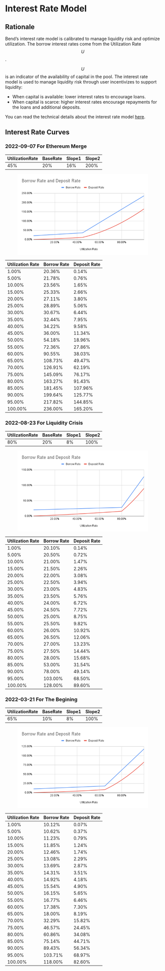 # Interest Rate Model

## Rationale

Bend’s interest rate model is calibrated to manage liquidity risk and optimize utilization. The borrow interest rates come from the Utilization Rate $$U$$.

$$U$$ is an indicator of the availability of capital in the pool. The interest rate model is used to manage liquidity risk through user incentivizes to support liquidity:

* When capital is available: lower interest rates to encourage loans.
* When capital is scarce: higher interest rates encourage repayments for the loans and additional deposits.

You can read the technical details about the interest rate model [here](../risk/interest-rate-model.md).

## Interest Rate Curves

### 2022-09-07 For Ethereum Merge

| UtilizationRate | BaseRate | Slope1 | Slope2 |
| --------------- | -------- | ------ | ------ |
| 45%             | 20%      | 16%    | 200%   |

<figure><img src="../.gitbook/assets/Borrow Rate and Deposit Rate-45-0908.png" alt=""><figcaption></figcaption></figure>

| Utilization Rate | Borrow Rate | Deposit Rate |
| ---------------- | ----------- | ------------ |
| 1.00%            | 20.36%      | 0.14%        |
| 5.00%            | 21.78%      | 0.76%        |
| 10.00%           | 23.56%      | 1.65%        |
| 15.00%           | 25.33%      | 2.66%        |
| 20.00%           | 27.11%      | 3.80%        |
| 25.00%           | 28.89%      | 5.06%        |
| 30.00%           | 30.67%      | 6.44%        |
| 35.00%           | 32.44%      | 7.95%        |
| 40.00%           | 34.22%      | 9.58%        |
| 45.00%           | 36.00%      | 11.34%       |
| 50.00%           | 54.18%      | 18.96%       |
| 55.00%           | 72.36%      | 27.86%       |
| 60.00%           | 90.55%      | 38.03%       |
| 65.00%           | 108.73%     | 49.47%       |
| 70.00%           | 126.91%     | 62.19%       |
| 75.00%           | 145.09%     | 76.17%       |
| 80.00%           | 163.27%     | 91.43%       |
| 85.00%           | 181.45%     | 107.96%      |
| 90.00%           | 199.64%     | 125.77%      |
| 95.00%           | 217.82%     | 144.85%      |
| 100.00%          | 236.00%     | 165.20%      |

### 2022-08-23 For Liquidity Crisis

| UtilizationRate | BaseRate | Slope1 | Slope2 |
| --------------- | -------- | ------ | ------ |
| 80%             | 20%      | 8%     | 100%   |

<figure><img src="../.gitbook/assets/Borrow Rate and Deposit Rate-80-0908.png" alt=""><figcaption></figcaption></figure>

| Utilization Rate | Borrow Rate | Deposit Rate |
| ---------------- | ----------- | ------------ |
| 1.00%            | 20.10%      | 0.14%        |
| 5.00%            | 20.50%      | 0.72%        |
| 10.00%           | 21.00%      | 1.47%        |
| 15.00%           | 21.50%      | 2.26%        |
| 20.00%           | 22.00%      | 3.08%        |
| 25.00%           | 22.50%      | 3.94%        |
| 30.00%           | 23.00%      | 4.83%        |
| 35.00%           | 23.50%      | 5.76%        |
| 40.00%           | 24.00%      | 6.72%        |
| 45.00%           | 24.50%      | 7.72%        |
| 50.00%           | 25.00%      | 8.75%        |
| 55.00%           | 25.50%      | 9.82%        |
| 60.00%           | 26.00%      | 10.92%       |
| 65.00%           | 26.50%      | 12.06%       |
| 70.00%           | 27.00%      | 13.23%       |
| 75.00%           | 27.50%      | 14.44%       |
| 80.00%           | 28.00%      | 15.68%       |
| 85.00%           | 53.00%      | 31.54%       |
| 90.00%           | 78.00%      | 49.14%       |
| 95.00%           | 103.00%     | 68.50%       |
| 100.00%          | 128.00%     | 89.60%       |

### 2022-03-21 For The Begining

| UtilizationRate | BaseRate | Slope1 | Slope2 |
| --------------- | -------- | ------ | ------ |
| 65%             | 10%      | 8%     | 100%   |

<figure><img src="../.gitbook/assets/Borrow Rate and Deposit Rate-65-0908.png" alt=""><figcaption></figcaption></figure>

| Utilization Rate | Borrow Rate | Deposit Rate |
| ---------------- | ----------- | ------------ |
| 1.00%            | 10.12%      | 0.07%        |
| 5.00%            | 10.62%      | 0.37%        |
| 10.00%           | 11.23%      | 0.79%        |
| 15.00%           | 11.85%      | 1.24%        |
| 20.00%           | 12.46%      | 1.74%        |
| 25.00%           | 13.08%      | 2.29%        |
| 30.00%           | 13.69%      | 2.87%        |
| 35.00%           | 14.31%      | 3.51%        |
| 40.00%           | 14.92%      | 4.18%        |
| 45.00%           | 15.54%      | 4.90%        |
| 50.00%           | 16.15%      | 5.65%        |
| 55.00%           | 16.77%      | 6.46%        |
| 60.00%           | 17.38%      | 7.30%        |
| 65.00%           | 18.00%      | 8.19%        |
| 70.00%           | 32.29%      | 15.82%       |
| 75.00%           | 46.57%      | 24.45%       |
| 80.00%           | 60.86%      | 34.08%       |
| 85.00%           | 75.14%      | 44.71%       |
| 90.00%           | 89.43%      | 56.34%       |
| 95.00%           | 103.71%     | 68.97%       |
| 100.00%          | 118.00%     | 82.60%       |
